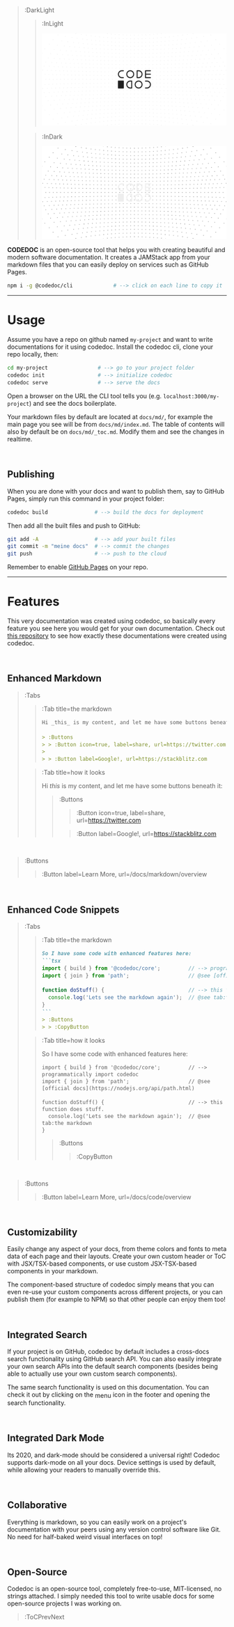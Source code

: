 > :DarkLight
> > :InLight
> >
> > ![header](/repo-banner.svg)
>
> > :InDark
> >
> > ![header](/repo-banner-dark.svg)

**CODEDOC** is an open-source tool that helps you with creating beautiful and modern software documentation.
It creates a JAMStack app from your markdown files that you can easily deploy on services such as GitHub Pages.

```bash
npm i -g @codedoc/cli             # --> click on each line to copy it
```

---

# Usage

Assume you have a repo on github named `my-project` and want to write documentations for it
using codedoc. Install the codedoc cli, clone your repo locally, then:

```bash
cd my-project                # --> go to your project folder
codedoc init                 # --> initialize codedoc
codedoc serve                # --> serve the docs
```

Open a browser on the URL the CLI tool tells you (e.g. `localhost:3000/my-project`) and
see the docs boilerplate.

Your markdown files by default are located at `docs/md/`, for example the main page you see
will be from `docs/md/index.md`. The table of contents will also by default be on `docs/md/_toc.md`.
Modify them and see the changes in realtime.

<br>

## Publishing

When you are done with your docs and want to publish them, say to GitHub Pages, simply
run this command in your project folder:

```bash
codedoc build               # --> build the docs for deployment
```

Then add all the built files and push to GitHub:

```bash
git add -A                  # --> add your built files
git commit -m "meine docs"  # --> commit the changes
git push                    # --> push to the cloud
```

Remember to enable [GitHub Pages](https://pages.github.com) on your repo.

---

# Features

This very documentation was created using codedoc, so basically every feature you see here you would
get for your own documentation. Check out [this repository](https://github.com/CONNECT-platform/codedoc-docs)
to see how exactly these documentations were created using codedoc.

<br>

## Enhanced Markdown

> :Tabs
> > :Tab title=the markdown
> >
> > ```md
> > Hi _this_ is my content, and let me have some buttons beneath it:
> >
> > > :Buttons                                                          <!--> this is how you use custom components -->
> > > > :Button icon=true, label=share, url=https://twitter.com         <!--> this `Button` component is a child of the `Buttons` component -->
> > >
> > > > :Button label=Google!, url=https://stackblitz.com               <!--> this other `Button` is also part of the parent `Buttons` component -->
> > ```
>
> > :Tab title=how it looks
> >
> > 
> > Hi _this_ is my content, and let me have some buttons beneath it:
> >
> > > :Buttons
> > > > :Button icon=true, label=share, url=https://twitter.com
> > >
> > > > :Button label=Google!, url=https://stackblitz.com

<br>

> :Buttons
> > :Button label=Learn More, url=/docs/markdown/overview

<br>

## Enhanced Code Snippets

> :Tabs
> > :Tab title=the markdown
> >
> > ````md
> > So I have some code with enhanced features here:
> > ```tsx
> > import { build } from '@codedoc/core';         // --> programmatically import codedoc
> > import { join } from 'path';                   // @see [official docs](https://nodejs.org/api/path.html)
> >
> > function doStuff() {                           // --> this function does stuff.
> >   console.log('Lets see the markdown again');  // @see tab:the markdown
> > }
> > ```
> > > :Buttons
> > > > :CopyButton
> > ````
>
> > :Tab title=how it looks
> >
> > So I have some code with enhanced features here:
> > ```tsx
> > import { build } from '@codedoc/core';         // --> programmatically import codedoc
> > import { join } from 'path';                   // @see [official docs](https://nodejs.org/api/path.html)
> >
> > function doStuff() {                           // --> this function does stuff.
> >   console.log('Lets see the markdown again');  // @see tab:the markdown
> > }
> > ```
> > > :Buttons
> > > > :CopyButton

<br>

> :Buttons
> > :Button label=Learn More, url=/docs/code/overview

<br>

## Customizability

Easily change any aspect of your docs, from theme colors and fonts
to meta data of each page and their layouts. Create your own custom
header or ToC with JSX/TSX-based components, or use custom JSX-TSX-based
components in your markdown.

The component-based structure of codedoc simply means that you can even
re-use your custom components across different projects, or you can
publish them (for example to NPM) so that other people can enjoy them too!

<br>

## Integrated Search

If your project is on GitHub, codedoc by default includes a cross-docs
search functionality using GitHub search API. You can also easily
integrate your own search APIs into the default search components (besides
being able to actually use your own custom search components).

The same search functionality is used on this documentation. You can check it out
by clicking on the <span class="icon-font" style="vertical-align:middle">menu</span> icon in the footer and
opening the search functionality.

<br>

## Integrated Dark Mode

Its 2020, and dark-mode should be considered a universal right! Codedoc
supports dark-mode on all your docs. Device settings is used by default,
while allowing your readers to manually override this.

<br>

## Collaborative

Everything is markdown, so you can easily work on a project's documentation
with your peers using any version control software like Git. No need for
half-baked weird visual interfaces on top!

<br>

## Open-Source

Codedoc is an open-source tool, completely free-to-use, MIT-licensed,
no strings attached. I simply needed this tool to write usable docs for some
open-source projects I was working on.

> :ToCPrevNext